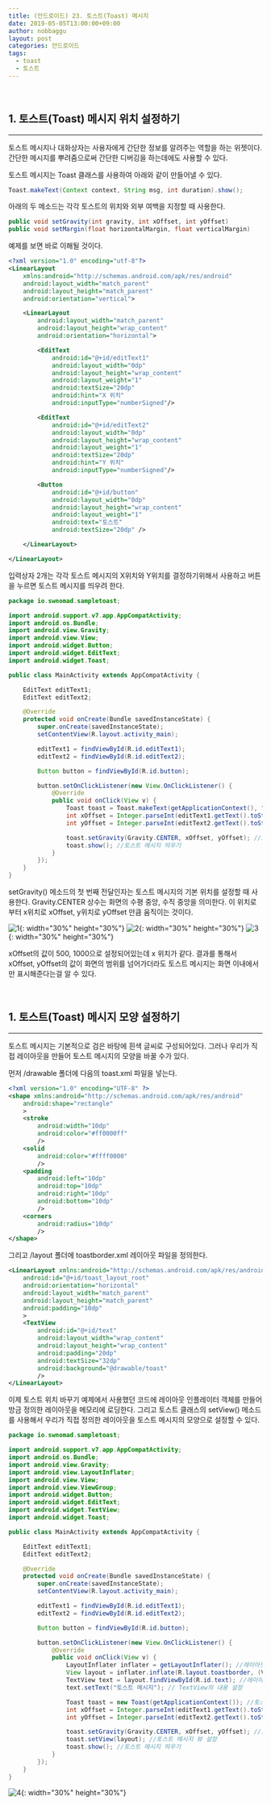 ```yaml
---
title: (안드로이드) 23. 토스트(Toast) 메시지
date: 2019-05-05T13:00:00+09:00
author: nobbaggu
layout: post
categories: 안드로이드
tags:
  - toast
  - 토스트
---
```


&nbsp;
## 1. 토스트(Toast) 메시지 위치 설정하기
***

토스트 메시지나 대화상자는 사용자에게 간단한 정보를 알려주는 역할을 하는 위젯이다. 간단한 메시지를 뿌려줌으로써 간단한 디버깅을 하는데에도 사용할 수 있다.

토스트 메시지는 Toast 클래스를 사용하여 아래와 같이 만들어낼 수 있다.

~~~ java
Toast.makeText(Context context, String msg, int duration).show();
~~~

아래의 두 메소드는 각각 토스트의 위치와 외부 여백을 지정할 때 사용한다.

~~~ java
public void setGravity(int gravity, int xOffset, int yOffset)
public void setMargin(float horizontalMargin, float verticalMargin)
~~~

예제를 보면 바로 이해될 것이다.

~~~ xml
<?xml version="1.0" encoding="utf-8"?>
<LinearLayout
    xmlns:android="http://schemas.android.com/apk/res/android"
    android:layout_width="match_parent"
    android:layout_height="match_parent"
    android:orientation="vertical">

    <LinearLayout
        android:layout_width="match_parent"
        android:layout_height="wrap_content"
        android:orientation="horizontal">

        <EditText
            android:id="@+id/editText1"
            android:layout_width="0dp"
            android:layout_height="wrap_content"
            android:layout_weight="1"
            android:textSize="20dp"
            android:hint="X 위치"
            android:inputType="numberSigned"/>

        <EditText
            android:id="@+id/editText2"
            android:layout_width="0dp"
            android:layout_height="wrap_content"
            android:layout_weight="1"
            android:textSize="20dp"
            android:hint="Y 위치"
            android:inputType="numberSigned"/>

        <Button
            android:id="@+id/button"
            android:layout_width="0dp"
            android:layout_height="wrap_content"
            android:layout_weight="1"
            android:text="토스트"
            android:textSize="20dp" />

    </LinearLayout>

</LinearLayout>
~~~

입력상자 2개는 각각 토스트 메시지의 X위치와 Y위치를 결정하기위해서 사용하고 버튼을 누르면 토스트 메시지를 띄우려 한다.

~~~ java
package io.swnomad.sampletoast;

import android.support.v7.app.AppCompatActivity;
import android.os.Bundle;
import android.view.Gravity;
import android.view.View;
import android.widget.Button;
import android.widget.EditText;
import android.widget.Toast;

public class MainActivity extends AppCompatActivity {

    EditText editText1;
    EditText editText2;

    @Override
    protected void onCreate(Bundle savedInstanceState) {
        super.onCreate(savedInstanceState);
        setContentView(R.layout.activity_main);

        editText1 = findViewById(R.id.editText1);
        editText2 = findViewById(R.id.editText2);

        Button button = findViewById(R.id.button);

        button.setOnClickListener(new View.OnClickListener() {
            @Override
            public void onClick(View v) {
                Toast toast = Toast.makeText(getApplicationContext(), "토스트 메시지", Toast.LENGTH_LONG);
                int xOffset = Integer.parseInt(editText1.getText().toString());// xOffset
                int yOffset = Integer.parseInt(editText2.getText().toString());// yOffset

                toast.setGravity(Gravity.CENTER, xOffset, yOffset); //토스트 메시지 위치 설정
                toast.show(); //토스트 메시지 띄우기
            }
        });
    }
}
~~~

setGravity() 메소드의 첫 번째 전달인자는 토스트 메시지의 기본 위치를 설정할 때 사용한다. Gravity.CENTER 상수는 화면의 수평 중앙, 수직 중앙을 의미한다. 이 위치로부터 x위치로 xOffset, y위치로 yOffset 만큼 움직이는 것이다.

![1](https://nobbaggu.github.io/images/android/23/1.jpg){: width="30%" height="30%"}
![2](https://nobbaggu.github.io/images/android/23/2.jpg){: width="30%" height="30%"}
![3](https://nobbaggu.github.io/images/android/23/3.jpg){: width="30%" height="30%"}

xOffset의 값이 500, 1000으로 설정되어있는데 x 위치가 같다. 결과를 통해서 xOffset, yOffset의 값이 화면의 범위를 넘어가더라도 토스트 메시지는 화면 이내에서만 표시해준다는걸 알 수 있다.

&nbsp;
## 1. 토스트(Toast) 메시지 모양 설정하기
***

토스트 메시지는 기본적으로 검은 바탕에 흰색 글씨로 구성되어있다. 그러나 우리가 직접 레이아웃을 만들어 토스트 메시지의 모양을 바꿀 수가 있다.

먼저 /drawable 폴더에 다음의 toast.xml 파일을 넣는다.

~~~ xml
<?xml version="1.0" encoding="UTF-8" ?>
<shape xmlns:android="http://schemas.android.com/apk/res/android"
    android:shape="rectangle"
    >
    <stroke
        android:width="10dp"
        android:color="#ff0000ff"
        />
    <solid
        android:color="#ffff0000"
        />
    <padding
        android:left="10dp"
        android:top="10dp"
        android:right="10dp"
        android:bottom="10dp"
        />
    <corners
        android:radius="10dp"
        />
</shape>
~~~

그리고 /layout 폴더에 toastborder.xml 레이아웃 파일을 정의한다.

~~~ xml
<LinearLayout xmlns:android="http://schemas.android.com/apk/res/android"
    android:id="@+id/toast_layout_root"
    android:orientation="horizontal"
    android:layout_width="match_parent"
    android:layout_height="match_parent"
    android:padding="10dp"
    >
    <TextView
        android:id="@+id/text"
        android:layout_width="wrap_content"
        android:layout_height="wrap_content"
        android:padding="20dp"
        android:textSize="32dp"
        android:background="@drawable/toast"
        />
</LinearLayout>
~~~

이제 토스트 위치 바꾸기 예제에서 사용했던 코드에 레이아웃 인플레이터 객체를 만들어 방금 정의한 레이아웃을 메모리에 로딩한다. 그리고 토스트 클래스의 setView() 메소드를 사용해서 우리가 직접 정의한 레이아웃을 토스트 메시지의 모양으로 설정할 수 있다.

~~~ java
package io.swnomad.sampletoast;

import android.support.v7.app.AppCompatActivity;
import android.os.Bundle;
import android.view.Gravity;
import android.view.LayoutInflater;
import android.view.View;
import android.view.ViewGroup;
import android.widget.Button;
import android.widget.EditText;
import android.widget.TextView;
import android.widget.Toast;

public class MainActivity extends AppCompatActivity {

    EditText editText1;
    EditText editText2;

    @Override
    protected void onCreate(Bundle savedInstanceState) {
        super.onCreate(savedInstanceState);
        setContentView(R.layout.activity_main);

        editText1 = findViewById(R.id.editText1);
        editText2 = findViewById(R.id.editText2);

        Button button = findViewById(R.id.button);

        button.setOnClickListener(new View.OnClickListener() {
            @Override
            public void onClick(View v) {
                LayoutInflater inflater = getLayoutInflater(); //레이아웃 인플레이터 객체 생성
                View layout = inflater.inflate(R.layout.toastborder, (ViewGroup) findViewById(R.id.toast_layout_root)); //toastborder.xml 레이아웃 인플레이트
                TextView text = layout.findViewById(R.id.text); //레이아웃의 TextView 객체 참조
                text.setText("토스트 메시지"); // TextView의 내용 설정

                Toast toast = new Toast(getApplicationContext()); //토스트 객체 생성
                int xOffset = Integer.parseInt(editText1.getText().toString());// xOffset
                int yOffset = Integer.parseInt(editText2.getText().toString());// yOffset

                toast.setGravity(Gravity.CENTER, xOffset, yOffset); //토스트 메시지 위치 설정
                toast.setView(layout); //토스트 메시지 뷰 설정
                toast.show(); //토스트 메시지 띄우기
            }
        });
    }
}
~~~

![4](https://nobbaggu.github.io/images/android/23/4.jpg){: width="30%" height="30%"}